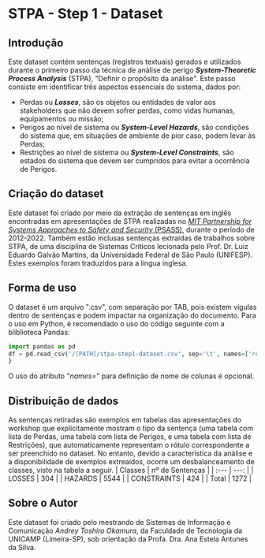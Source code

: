 # STPA - Step 1 - Dataset

## Introdução
Este dataset contém sentenças (registros textuais) gerados e utilizados durante o primeiro passo da técnica de análise de perigo ***System-Theoretic Process Analysis*** (STPA), "Definir o propósito da análise".
Este passo consiste em identificar três aspectos essenciais do sistema, dados por: 
- Perdas ou ***Losses***, são os objetos ou entidades de valor aos stakeholders que não devem sofrer perdas, como vidas humanas, equipamentos ou missão;
- Perigos ao nível de sistema ou ***System-Level Hazards***, são condições do sistema que, em situações de ambiente de pior caso, podem levar às Perdas;
- Restrições ao nível de sistema ou ***System-Level Constraints***, são estados do sistema que devem ser cumpridos para evitar a ocorrência de Perigos.

## Criação do dataset
Este dataset foi criado por meio da extração de sentenças em inglês encontradas em apresentações de STPA realizadas no [*MIT Partnership for Systems Approaches to Safety and Security* (PSASS)](https://psas.scripts.mit.edu/home/), durante o período de 2012-2022.
Também estão inclusas sentenças extraídas de trabalhos sobre STPA, de uma disciplina de Sistemas Críticos lecionada pelo Prof. Dr. Luiz Eduardo Galvão Martins, da Universidade Federal de São Paulo (UNIFESP). Estes exemplos foram traduzidos para a lingua inglesa.

## Forma de uso
O dataset é um arquivo ".csv", com separação por TAB, pois existem vígulas dentro de sentenças e podem impactar na organização do documento.
Para o uso em Python, é recomendado o uso do código seguinte com a bliblioteca Pandas:
```python
import pandas as pd
df = pd.read_csv('/[PATH]/stpa-step1-dataset.csv', sep='\t', names=['req','label'])
}
```
O uso do atributo "*names=*" para definição de nome de colunas é opcional.

## Distribuição de dados
As sentenças retiradas são exemplos em tabelas das apresentações do workshop que explicitamente mostram o tipo da sentença (uma tabela com lista de Perdas, uma tabela com lista de Perigos, e uma tabela com lista de Restrições), que automaticamente representam o rótulo correspondente a ser preenchido no dataset.
No entanto, devido a característica da análise e a disponibilidade de exemplos extreaídos, ocorre um desbalanceamento de classes, visto na tabela a seguir.
| Classes  | nº de Sentenças |
| :---     |        ---: |
| LOSSES  | 304  |
| HAZARDS  | 5544  |
| CONSTRAINTS  | 424  |
| Total  | 1272  |

## Sobre o Autor
Este dataset foi criado pelo mestrando de Sistemas de Informação e Comunicação *Andrey Toshiro Okamura*, da Faculdade de Tecnologia da UNICAMP (Limeira-SP), sob orientação da Profa. Dra. Ana Estela Antunes da Silva.
